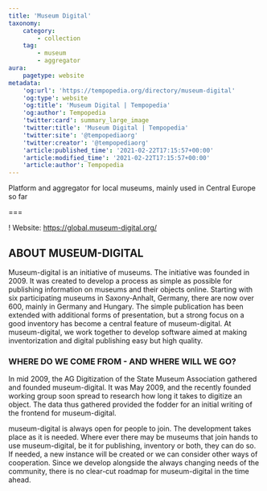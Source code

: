 ```yaml
---
title: 'Museum Digital'
taxonomy:
    category:
        - collection
    tag:
        - museum
        - aggregator
aura:
    pagetype: website
metadata:
    'og:url': 'https://tempopedia.org/directory/museum-digital'
    'og:type': website
    'og:title': 'Museum Digital | Tempopedia'
    'og:author': Tempopedia
    'twitter:card': summary_large_image
    'twitter:title': 'Museum Digital | Tempopedia'
    'twitter:site': '@tempopediaorg'
    'twitter:creator': '@tempopediaorg'
    'article:published_time': '2021-02-22T17:15:57+00:00'
    'article:modified_time': '2021-02-22T17:15:57+00:00'
    'article:author': Tempopedia
---
```


Platform and aggregator for local museums, mainly used in Central Europe so far

===

! Website: https://global.museum-digital.org/

ABOUT MUSEUM-DIGITAL
--------------------

Museum-digital is an initiative of museums. The initiative was founded in 2009. It was created to develop a process as simple as possible for publishing information on museums and their objects online. Starting with six participating museums in Saxony-Anhalt, Germany, there are now over 600, mainly in Germany and Hungary. The simple publication has been extended with additional forms of presentation, but a strong focus on a good inventory has become a central feature of museum-digital. At museum-digital, we work together to develop software aimed at making inventorization and digital publishing easy but high quality.

### WHERE DO WE COME FROM - AND WHERE WILL WE GO?

In mid 2009, the AG Digitization of the State Museum Association gathered and founded museum-digital. It was May 2009, and the recently founded working group soon spread to research how long it takes to digitize an object. The data thus gathered provided the fodder for an initial writing of the frontend for museum-digital.

museum-digital is always open for people to join. The development takes place as it is needed. Where ever there may be museums that join hands to use museum-digital, be it for publishing, inventory or both, they can do so. If needed, a new instance will be created or we can consider other ways of cooperation. Since we develop alongside the always changing needs of the community, there is no clear-cut roadmap for museum-digital in the time ahead.